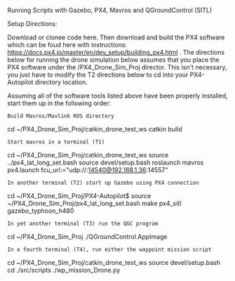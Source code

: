 Running Scripts with Gazebo, PX4, Mavros and QGroundControl (SITL)

Setup Directions:

Download or clonee code here. Then download and build the PX4 software which can be foud here with instructions: https://docs.px4.io/master/en/dev_setup/building_px4.html . The directions below for running the drone simulation below assumes that you place the PX4 software under the /PX4_Drone_Sim_Proj director. This isn't necessary, you just have to modify the T2 directions below to cd into your PX4-Autopilot directory location.

Assuming all of the software tools listed above have been properly installed, start them up in the following order:

    Build Mavros/Mavlink ROS directory

cd ~/PX4_Drone_Sim_Proj/catkin_drone_test_ws
catkin build

    Start mavros in a terminal (T1)

cd ~/PX4_Drone_Sim_Proj/catkin_drone_test_ws
source ../px4_lat_long_set.bash
source devel/setup.bash
roslaunch mavros px4.launch fcu_url:="udp://:14540@192.168.1.36:14557"

    In another terminal (T2) start up Gazebo using PX4 connection

cd ~/PX4_Drone_Sim_Proj/PX4-Autopilot$ 
source ~/PX4_Drone_Sim_Proj/px4_lat_long_set.bash
make px4_sitl gazebo_typhoon_h480

    In yet another terminal (T3) run the QGC program

cd ~/PX4_Drone_Sim_Proj
./QGroundControl.AppImage

    In a fourth terminal (T4), run either the waypoint mission script

cd ~/PX4_Drone_Sim_Proj/catkin_drone_test_ws
source devel/setup.bash
cd ./src/scripts
./wp_mission_Drone.py


